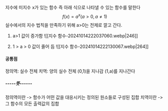 지수에 미지수 x가 있는 함수
즉  아래 식으로 나타낼 수 있는 함수를 말한다
$$ f(x)=a^x(a>0,a≠1)$$
실수에서의 지수 법칙을 만족하기 위해 a>0는 전제로 깔고 간다.

1.  a>1 값이 증가함
![[지수 함수-20241014222037060.webp|246]]

3.  1 > a > 0 값이 줄어 듬
![[지수 함수-20241014222130067.webp|264]]


#### 공통점
정의역: 실수 전체
치역: 양의 실수 전체
(0,1)을 지나감
(1,a)를 지나간다

##### -----뜻------
정의역이란
-> 함수가 어떤 값을 대응시키는 정의된 원소들로 구성된 집합
치역이란
-> 그 함수의 모든 출력값의 집합


